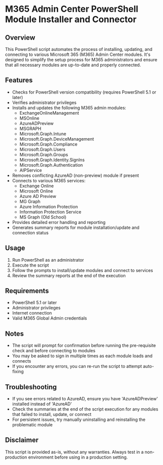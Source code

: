 # M365 Admin Center PowerShell Module Installer and Connector

## Overview

This PowerShell script automates the process of installing, updating, and connecting to various Microsoft 365 (M365) Admin Center modules. It's designed to simplify the setup process for M365 administrators and ensure that all necessary modules are up-to-date and properly connected.

## Features

- Checks for PowerShell version compatibility (requires PowerShell 5.1 or later)
- Verifies administrator privileges
- Installs and updates the following M365 admin modules:
  - ExchangeOnlineManagement
  - MSOnline
  - AzureADPreview
  - MSGRAPH
  - Microsoft.Graph.Intune
  - Microsoft.Graph.DeviceManagement
  - Microsoft.Graph.Compliance
  - Microsoft.Graph.Users
  - Microsoft.Graph.Groups
  - Microsoft.Graph.Identity.SignIns
  - Microsoft.Graph.Authentication
  - AIPService
- Removes conflicting AzureAD (non-preview) module if present
- Connects to various M365 services:
  - Exchange Online
  - Microsoft Online
  - Azure AD Preview
  - MG Graph
  - Azure Information Protection
  - Information Protection Service
  - MS Graph (Old School)
- Provides detailed error handling and reporting
- Generates summary reports for module installation/update and connection status

## Usage

1. Run PowerShell as an administrator
2. Execute the script
3. Follow the prompts to install/update modules and connect to services
4. Review the summary reports at the end of the execution

## Requirements

- PowerShell 5.1 or later
- Administrator privileges
- Internet connection
- Valid M365 Global Admin credentials

## Notes

- The script will prompt for confirmation before running the pre-requisite check and before connecting to modules
- You may be asked to sign in multiple times as each module loads and connects
- If you encounter any errors, you can re-run the script to attempt auto-fixing

## Troubleshooting

- If you see errors related to AzureAD, ensure you have 'AzureADPreview' installed instead of 'AzureAD'
- Check the summaries at the end of the script execution for any modules that failed to install, update, or connect
- For persistent issues, try manually uninstalling and reinstalling the problematic module

## Disclaimer

This script is provided as-is, without any warranties. Always test in a non-production environment before using in a production setting.
